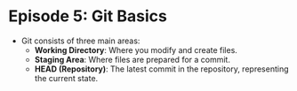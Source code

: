# Episode 5: Git Basics

- Git consists of three main areas:
  - **Working Directory**: Where you modify and create files.
  - **Staging Area**: Where files are prepared for a commit.
  - **HEAD (Repository)**: The latest commit in the repository, representing the current state.